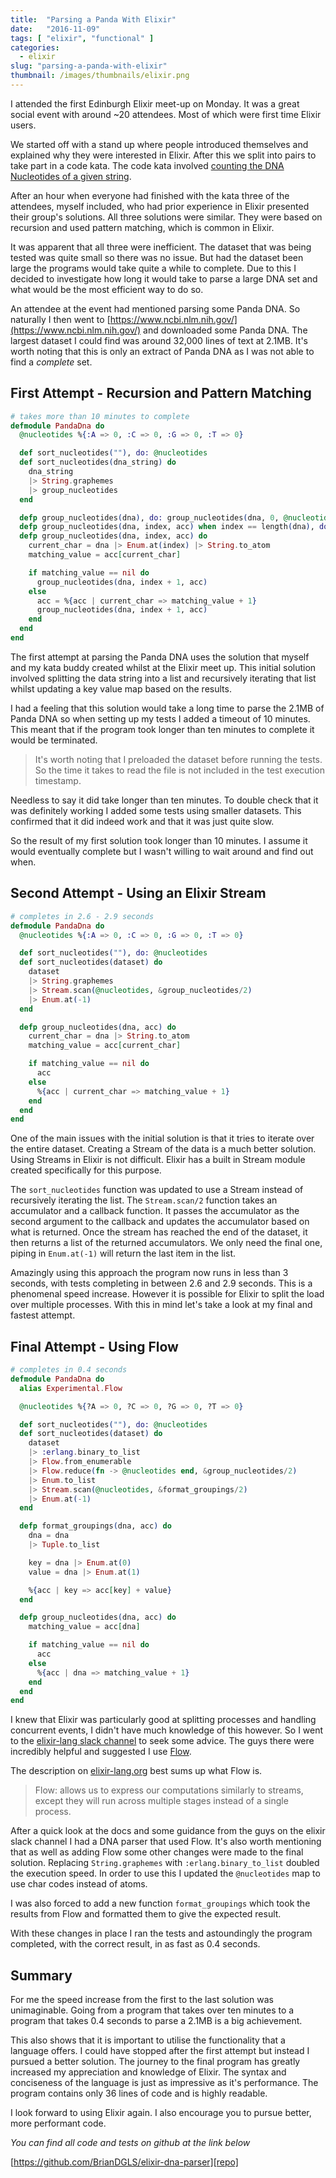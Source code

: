```yaml
---
title:  "Parsing a Panda With Elixir"
date:   "2016-11-09"
tags: [ "elixir", "functional" ]
categories:
  - elixir
slug: "parsing-a-panda-with-elixir"
thumbnail: /images/thumbnails/elixir.png
---
```


I attended the first Edinburgh Elixir meet-up on Monday.
It was a great social event with around ~20 attendees.
Most of which were first time Elixir users.

<!--more-->

We started off with a stand up where people introduced themselves and explained why they were interested in Elixir.
After this we split into pairs to take part in a code kata.
The code kata involved [counting the DNA Nucleotides  of a given string](http://rosalind.info/problems/dna/).

After an hour when everyone had finished with the kata three of the attendees, myself included, who had prior experience in Elixir presented their group's solutions.
All three solutions were similar.
They were based on recursion and used pattern matching, which is common in Elixir.

It was apparent that all three were inefficient.
The dataset that was being tested was quite small so there was no issue.
But had the dataset been large the programs would take quite a while to complete.
Due to this I decided to investigate how long it would take to parse a large DNA set and what would be the most efficient way to do so.

An attendee at the event had mentioned parsing some Panda DNA.
So naturally I then went to [https://www.ncbi.nlm.nih.gov/](https://www.ncbi.nlm.nih.gov/) and downloaded some Panda DNA.
The largest dataset I could find was around 32,000 lines of text at 2.1MB.
It's worth noting that this is only an extract of Panda DNA as I was not able to find a _complete_ set.

## First Attempt - Recursion and Pattern Matching

```elixir
# takes more than 10 minutes to complete
defmodule PandaDna do
  @nucleotides %{:A => 0, :C => 0, :G => 0, :T => 0}

  def sort_nucleotides(""), do: @nucleotides
  def sort_nucleotides(dna_string) do
    dna_string
    |> String.graphemes
    |> group_nucleotides
  end

  defp group_nucleotides(dna), do: group_nucleotides(dna, 0, @nucleotides)
  defp group_nucleotides(dna, index, acc) when index == length(dna), do: acc
  defp group_nucleotides(dna, index, acc) do
    current_char = dna |> Enum.at(index) |> String.to_atom
    matching_value = acc[current_char]

    if matching_value == nil do
      group_nucleotides(dna, index + 1, acc)
    else
      acc = %{acc | current_char => matching_value + 1}
      group_nucleotides(dna, index + 1, acc)
    end
  end
end
```

The first attempt at parsing the Panda DNA uses the solution that myself and my kata buddy created whilst at the Elixir meet up.
This initial solution involved splitting the data string into a list and recursively iterating that list whilst updating a key value map based on the results.

I had a feeling that this solution would take a long time to parse the 2.1MB of Panda DNA so when setting up my tests I added a timeout of 10 minutes.
This meant that if the program took longer than ten minutes to complete it would be terminated.

> It's worth noting that I preloaded the dataset before running the tests. So the time it takes to read the file is not included in the test execution timestamp.

Needless to say it did take longer than ten minutes.
To double check that it was definitely working I added some tests using smaller datasets.
This confirmed that it did indeed work and that it was just quite slow.

So the result of my first solution took longer than 10 minutes.
I assume it would eventually complete but I wasn't willing to wait around and find out when.

## Second Attempt - Using an Elixir Stream

```elixir
# completes in 2.6 - 2.9 seconds
defmodule PandaDna do
  @nucleotides %{:A => 0, :C => 0, :G => 0, :T => 0}

  def sort_nucleotides(""), do: @nucleotides
  def sort_nucleotides(dataset) do
    dataset
    |> String.graphemes
    |> Stream.scan(@nucleotides, &group_nucleotides/2)
    |> Enum.at(-1)
  end

  defp group_nucleotides(dna, acc) do
    current_char = dna |> String.to_atom
    matching_value = acc[current_char]

    if matching_value == nil do
      acc
    else
      %{acc | current_char => matching_value + 1}
    end
  end
end
```

One of the main issues with the initial solution is that it tries to iterate over the entire dataset.
Creating a Stream of the data is a much better solution.
Using Streams in Elixir is not difficult.
Elixir has a built in Stream module created specifically for this purpose.

The `sort_nucleotides` function was updated to use a Stream instead of recursively iterating the list.
The `Stream.scan/2` function takes an accumulator and a callback function.
It passes the accumulator as the second argument to the callback and updates the accumulator based on what is returned.
Once the stream has reached the end of the dataset, it then returns a list of the returned accumulators.
We only need the final one, piping in `Enum.at(-1)` will return the last item in the list.

Amazingly using this approach the program now runs in less than 3 seconds, with tests completing in between 2.6 and 2.9 seconds.
This is a phenomenal speed increase.
However it is possible for Elixir to split the load over multiple processes.
With this in mind let's take a look at my final and fastest attempt.

## Final Attempt - Using Flow

```elixir
# completes in 0.4 seconds
defmodule PandaDna do
  alias Experimental.Flow

  @nucleotides %{?A => 0, ?C => 0, ?G => 0, ?T => 0}

  def sort_nucleotides(""), do: @nucleotides
  def sort_nucleotides(dataset) do
    dataset
    |> :erlang.binary_to_list
    |> Flow.from_enumerable
    |> Flow.reduce(fn -> @nucleotides end, &group_nucleotides/2)
    |> Enum.to_list
    |> Stream.scan(@nucleotides, &format_groupings/2)
    |> Enum.at(-1)
  end

  defp format_groupings(dna, acc) do
    dna = dna
    |> Tuple.to_list

    key = dna |> Enum.at(0)
    value = dna |> Enum.at(1)

    %{acc | key => acc[key] + value}
  end

  defp group_nucleotides(dna, acc) do
    matching_value = acc[dna]

    if matching_value == nil do
      acc
    else
      %{acc | dna => matching_value + 1}
    end
  end
end
```

I knew that Elixir was particularly good at splitting processes and handling concurrent events, I didn't have much knowledge of this however.
So I went to the [elixir-lang slack channel](https://elixir-lang.slack.com) to seek some advice.
The guys there were incredibly helpful and suggested I use [Flow](https://hexdocs.pm/gen_stage/Experimental.Flow.html).

The description on [elixir-lang.org](http://elixir-lang.org) best sums up what Flow is.

> Flow: allows us to express our computations similarly to streams, except they will run across multiple stages instead of a single process.

After a quick look at the docs and some guidance from the guys on the elixir slack channel I had a DNA parser that used Flow.
It's also worth mentioning that as well as adding Flow some other changes were made to the final solution.
Replacing `String.graphemes` with `:erlang.binary_to_list` doubled the execution speed.
In order to use this I updated the `@nucleotides` map to use char codes instead of atoms.

I was also forced to add a new function `format_groupings` which took the results from Flow and formatted them to give the expected result.

With these changes in place I ran the tests and astoundingly the program completed, with the correct result, in as fast as 0.4 seconds.

## Summary

For me the speed increase from the first to the last solution was unimaginable.
Going from a program that takes over ten minutes to a program that takes 0.4 seconds to parse a 2.1MB is a big achievement.

This also shows that it is important to utilise the functionality that a language offers.
I could have stopped after the first attempt but instead I pursued a better solution.
The journey to the final program has greatly increased my appreciation and knowledge of Elixir.
The syntax and conciseness of the language is just as impressive as it's performance.
The program contains only 36 lines of code and is highly readable.

I look forward to using Elixir again.
I also encourage you to pursue better, more performant code.

_You can find all code and tests on github at the link below_

[https://github.com/BrianDGLS/elixir-dna-parser][repo]


[repo]: https://github.com/BrianDGLS/elixir-dna-parser
